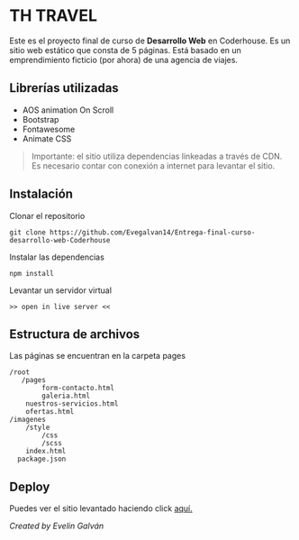 # TH TRAVEL
Este es el proyecto final de curso de **Desarrollo Web** en Coderhouse.  Es un sitio web estático que consta de 5 páginas. Está basado en un emprendimiento ficticio (por ahora) de una agencia de viajes.

## Librerías utilizadas

 - AOS animation On Scroll
 - Bootstrap
 - Fontawesome
 - Animate CSS

> Importante: el sitio utiliza dependencias linkeadas a través de CDN. Es necesario contar con conexión a internet para levantar el sitio.

## Instalación

Clonar el repositorio

    git clone https://github.com/Evegalvan14/Entrega-final-curso-desarrollo-web-Coderhouse
Instalar las dependencias

    npm install

Levantar un servidor virtual 

    >> open in live server <<

## Estructura de archivos
Las páginas se encuentran en la carpeta pages

    /root
	   /pages
		    form-contacto.html
		    galeria.html
        nuestros-servicios.html
        ofertas.html
    /imagenes
		/style
			/css
			/scss
	    index.html
      package.json


## Deploy
Puedes ver el sitio levantado haciendo click [aquí.](https://evegalvan14.github.io/Entrega-final-curso-desarrollo-web-Coderhouse/)




*Created by Evelin Galván*
